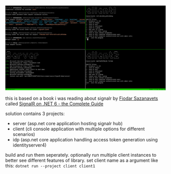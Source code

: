 ![tmux-view-of-all-projects-running-side-by-side](screenshot.jpg)

this is based on a book i was reading about signalr by [Fiodar Sazanavets](https://github.com/fiodarsazanavets) called [SignalR on .NET 6 - the Complete Guide](https://www.google.com/search?client=firefox-b-d&q=SignalR+on+.NET+6+-+the+Complete+Guide+Fiodar+Sazanavets)

solution contains 3 projects:
- server (asp.net core application hosting signalr hub)
- client (cli console application with multiple options for different scenarios)
- idp (asp.net core application handling access token generation using identityserver4)

build and run them seperately. optionally run multiple client instances to better see different features of library.
set client name as a argument like this: `dotnet run --project client client1`
